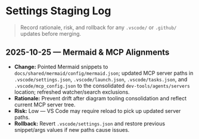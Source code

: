 # Settings Staging Log

> Record rationale, risk, and rollback for any `.vscode/` or `.github/` updates before merging.

## 2025-10-25 — Mermaid & MCP Alignments

- **Change:** Pointed Mermaid snippets to `docs/shared/mermaid/config/mermaid.json`; updated MCP server paths in `.vscode/settings.json`, `.vscode/launch.json`, `.vscode/tasks.json`, and `.vscode/mcp_config.json` to the consolidated `dev-tools/agents/servers` location; refreshed watcher/search exclusions.
- **Rationale:** Prevent drift after diagram tooling consolidation and reflect current MCP server tree.
- **Risk:** Low — VS Code may require reload to pick up updated server paths.
- **Rollback:** Revert `.vscode/settings.json` and restore previous snippet/args values if new paths cause issues.
